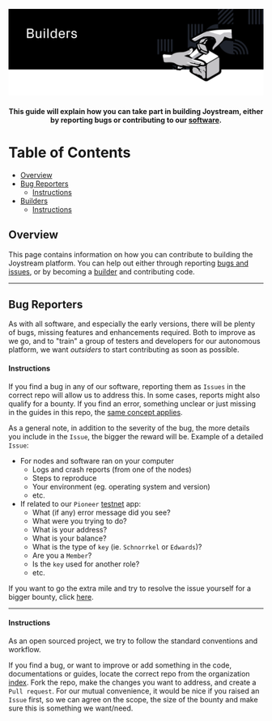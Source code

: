 <p align="center"><img src="img/builder_new.svg"></p>

<div align="center">
  <h4>This guide will explain how you can take part in building Joystream, either by reporting bugs or contributing to our
  <a href="https://github.com/Joystream">software</a>.<h4>
</div>



# Table of Contents

- [Overview](#overview)
- [Bug Reporters](#bug-reporters)
    - [Instructions](#instructions)
- [Builders](#builders)
    - [Instructions](#instructions-1)


## Overview
This page contains information on how you can contribute to building the Joystream platform. You can help out either through reporting [bugs and issues](#bug-reporters), or by becoming a [builder](#builders) and contributing code.

---

## Bug Reporters
As with all software, and especially the early versions, there will be plenty of bugs, missing features and enhancements required. Both to improve as we go, and to "train" a group of testers and developers for our autonomous platform, we want _outsiders_ to start contributing as soon as possible.

#### Instructions
If you find a bug in any of our software, reporting them as `Issues` in the correct repo will allow us to address this. In some cases, reports might also qualify for a bounty. If you find an error, something unclear or just missing in the guides in this repo, the [same concept applies](https://github.com/Joystream/bounties/issues/3).

As a general note, in addition to the severity of the bug, the more details you include in the `Issue`, the bigger the reward will be. Example of a detailed `Issue`:
* For nodes and software ran on your computer
  * Logs and crash reports (from one of the nodes)
  * Steps to reproduce
  * Your environment (eg. operating system and version)
  * etc.
* If related to our `Pioneer` [testnet](https://testnet.joystream.org) app:
  * What (if any) error message did you see?
  * What were you trying to do?
  * What is your address?
  * What is your balance?
  * What is the type of `key` (ie. `Schnorrkel` or `Edwards`)?
  * Are you a `Member`?
  * Is the `key` used for another role?
  * etc.

If you want to go the extra mile and try to resolve the issue yourself for a bigger bounty, click [here](#instructions-1).

---

#### Instructions
As an open sourced project, we try to follow the standard conventions and workflow.

If you find a bug, or want to improve or add something in the code, documentations or guides, locate the correct repo from the organization [index](https://github.com/Joystream). Fork the repo, make the changes you want to address, and create a `Pull request`. For our mutual convenience, it would be nice if you raised an `Issue` first, so we can agree on the scope, the size of the bounty and make sure this is something we want/need.
